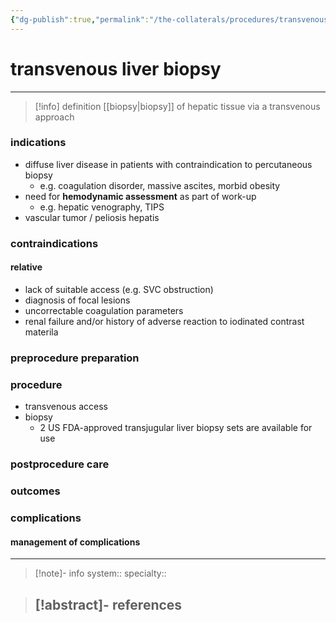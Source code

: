```yaml
---
{"dg-publish":true,"permalink":"/the-collaterals/procedures/transvenous-liver-biopsy/"}
---
```



# transvenous liver biopsy
---

> [!info] definition
> [[biopsy\|biopsy]] of hepatic tissue via a transvenous approach


### indications
- diffuse liver disease in patients with contraindication to percutaneous biopsy
	- e.g. coagulation disorder, massive ascites, morbid obesity
- need for **hemodynamic assessment** as part of work-up
	- e.g. hepatic venography, TIPS
- vascular tumor / peliosis hepatis

### contraindications
#### relative
- lack of suitable access (e.g. SVC obstruction)
- diagnosis of focal lesions
- uncorrectable coagulation parameters
- renal failure and/or history of adverse reaction to iodinated contrast materila

### preprocedure preparation


### procedure
- transvenous access
- biopsy
	- 2 US FDA-approved transjugular liver biopsy sets are available for use

### postprocedure care


### outcomes



### complications


#### management of complications




---

> [!note]- info
> system:: 
> specialty:: 

> [!abstract]- references
> - 


